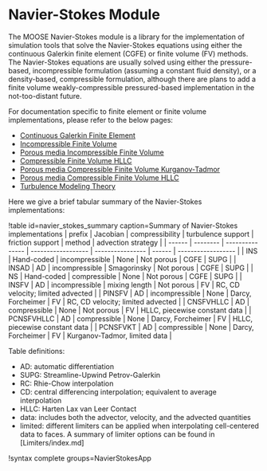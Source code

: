# Navier-Stokes Module

The MOOSE Navier-Stokes module is a library for the implementation of simulation tools that solve the
Navier-Stokes equations using either the continuous Galerkin finite element
(CGFE) or finite volume (FV) methods. The Navier-Stokes
equations are usually solved using either the pressure-based, incompressible formulation (assuming a
constant fluid density), or a density-based, compressible formulation, although
there are plans to add a finite volume weakly-compressible pressured-based implementation in
the not-too-distant future.

For documentation specific to finite element or finite volume implementations,
please refer to the below pages:

- [Continuous Galerkin Finite Element](navier_stokes/cgfe.md)
- [Incompressible Finite Volume](insfv.md)
- [Porous media Incompressible Finite Volume](pinsfv.md)
- [Compressible Finite Volume HLLC](CNSFVHLLCBase.md)
- [Porous media Compressible Finite Volume Kurganov-Tadmor](PCNSFVKT.md)
- [Porous media Compressible Finite Volume HLLC](PCNSFVHLLC.md)
- [Turbulence Modeling Theory](navier_stokes/rans_theory.md)

Here we give a brief tabular summary of the Navier-Stokes implementations:

!table id=navier_stokes_summary caption=Summary of Navier-Stokes implementations
| prefix     | Jacobian   | compressibility | turbulence support | friction support  | method | advection strategy                |
| ------     | --------   | --------------- | ------------------ | ----------------  | ------ | ------------------                |
| INS        | Hand-coded | incompressible  | None               | Not porous        | CGFE   | SUPG                              |
| INSAD      | AD         | incompressible  | Smagorinsky        | Not porous        | CGFE   | SUPG                              |
| NS         | Hand-coded | compressible    | None               | Not porous        | CGFE   | SUPG                              |
| INSFV      | AD         | incompressible  | mixing length      | Not porous        | FV     | RC, CD velocity; limited advected |
| PINSFV     | AD         | incompressible  | None               | Darcy, Forcheimer | FV     | RC, CD velocity; limited advected |
| CNSFVHLLC  | AD         | compressible    | None               | Not porous        | FV     | HLLC, piecewise constant data     |
| PCNSFVHLLC | AD         | compressible    | None               | Darcy, Forcheimer | FV     | HLLC, piecewise constant data     |
| PCNSFVKT   | AD         | compressible    | None               | Darcy, Forcheimer | FV     | Kurganov-Tadmor, limited data     |

Table definitions:

- AD: automatic differentiation
- SUPG: Streamline-Upwind Petrov-Galerkin
- RC: Rhie-Chow interpolation
- CD: central differencing interpolation; equivalent to average interpolation
- HLLC: Harten Lax van Leer Contact
- data: includes both the advector, velocity, and the advected quantities
- limited: different limiters can be applied when interpolating cell-centered
  data to faces. A summary of limiter options can be found in
  [Limiters/index.md]

!syntax complete groups=NavierStokesApp
